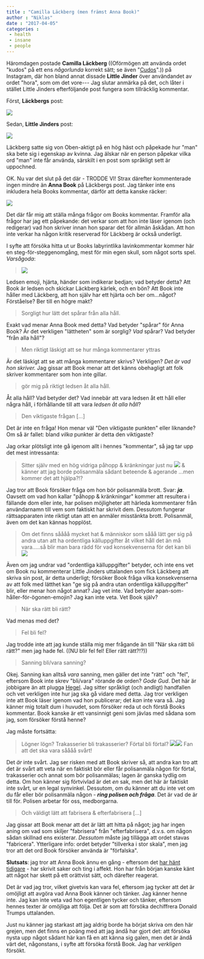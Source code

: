 ```yaml
---
title : "Camilla Läckberg (men främst Anna Book)"
author : "Niklas"
date : "2017-04-05"
categories : 
 - health
 - insane
 - people
---
```


Häromdagen postade **Camilla Läckberg** ((Oförmögen att använda ordet "kudos" på ett ens _någorlunda_ korrekt sätt; se även "[Cudos](https://sv.wikipedia.org/wiki/Cudos)".)) på Instagram, där hon bland annat dissade **Little Jinder** över användandet av ordet "hora", som om det vore--- Jag slutar anmärka på det, och låter i stället Little Jinders efterföljande post fungera som tillräcklig kommentar.

Först, **Läckbergs** post:

[![](https://niklasblog.com/wp-content/1lack.png)](https://niklasblog.com/wp-content/1lack.png)

  

Sedan, **Little Jinders** post:

[![](https://niklasblog.com/wp-content/2jinder.png)](https://niklasblog.com/wp-content/2jinder.png)

Läckberg satte sig von Oben-aktigt på en hög häst och påpekade hur "man" ska bete sig i egenskap av kvinna. Jag älskar när en person påpekar vilka ord "man" inte får använda, särskilt i en post som språkligt sett är uppochned.

OK. Nu var det slut på det där - TRODDE VI! Strax därefter kommenterade ingen mindre än **Anna Book** på Läckbergs post. Jag tänker inte ens inkludera hela Books kommentar, därför att detta kanske räcker:

[![](https://niklasblog.com/wp-content/3annabook.png)](https://niklasblog.com/wp-content/3annabook.png)

Det där får mig att ställa många frågor om Books kommentar. Framför alla frågor har jag ett påpekande: det verkar som att hon inte läser igenom (och redigerar) vad hon skriver innan hon sparar det för allmän åskådan. Att hon inte verkar ha någon kritik reserverad för Läckberg är också underligt.

I syfte att försöka hitta ut ur Books labyrintlika lavinkommentar kommer här en steg-för-steggenomgång, mest för min egen skull, som något sorts spel. _Varsågoda_:

> **[![](https://niklasblog.com/wp-content/2017-04-05_09-28-37.png)](https://niklasblog.com/wp-content/2017-04-05_09-28-37.png)**

Ledsen emoji, hjärta, händer som indikerar bedjan; vad betyder detta? Att Book är ledsen och skickar Läckberg kärlek, och en bön? Att Book inte håller med Läckberg, att hon själv har ett hjärta och ber om...något? Förståelse? Ber till en högre makt?

> Sorgligt hur lätt det spårar från alla håll.

Exakt vad menar Anna Book med detta? Vad betyder "spårar" för Anna Book? Är det verkligen "lättheten" som är sorglig? _Vad_ spårar? Vad betyder "från alla håll"?

> Men riktigt läskigt att se hur många kommentarer yttras

Är det läskigt att se att många kommentarer skrivs? Verkligen? _Det är vad hon skriver._ Jag gissar att Book menar att det känns obehagligt att folk skriver kommentarer som hon inte gillar.

> gör mig på riktigt ledsen åt alla håll.

Åt alla håll? Vad betyder det? Vad innebär att vara ledsen åt ett håll eller några håll, i förhållande till att vara _ledsen åt alla håll_?

> Den viktigaste frågan \[...\]

Det är inte en fråga! Hon menar väl "Den viktigaste punkten" eller liknande? Om så är fallet: bland _vilka_ punkter är detta den viktigaste?

Jag orkar plötsligt inte gå igenom allt i hennes "kommentar", så jag tar upp det mest intressanta:

> Sitter själv med en hög vidriga påhopp & kränkningar just nu [![](https://niklasblog.com/wp-content/2017-04-05_10-46-39.png)](https://niklasblog.com/wp-content/2017-04-05_10-46-39.png) & känner att jag borde polisanmäla sådant beteende & agerande ...men kommer det att hjälpa?!?

Jag tror att Book försöker fråga om hon bör polisanmäla brott. Svar: **_ja_**. Oavsett om vad hon kallar "påhopp & kränkningar" kommer att resultera i fällande dom eller inte, har polisen möjligheter att härleda kommentarer från användarnamn till vem som faktiskt har skrivit dem. Dessutom fungerar rättsapparaten inte riktigt utan att en anmäler misstänkta brott. Polisanmäl, även om det kan kännas hopplöst.

> Om det finns såååå mycket hat & människor som sååå lätt ger sig på andra utan att ha ordentliga källuppgifter åt vilket håll det än må vara.....så blir man bara rädd för vad konsekvenserna för det kan bli [![](https://niklasblog.com/wp-content/2017-04-05_12-05-30.png)](https://niklasblog.com/wp-content/2017-04-05_12-05-30.png)

Även om jag undrar vad "ordentliga källuppgifter" betyder, och inte ens vet om Book nu kommenterar Little Jinders uttalanden som fick Läckberg att skriva sin post, är detta underligt; försöker Book fråga vilka konsekvenserna av att folk med lätthet kan "ge sig på andra utan ordentliga källuppgifter" blir, eller menar hon något annat? Jag vet inte. Vad betyder apan-som-håller-för-ögonen-emojin? Jag kan inte veta. Vet Book själv?

> När ska rätt bli rätt?

Vad menas med det?

> Fel bli fel?

Jag trodde inte att jag kunde ställa mig mer frågande än till "När ska rätt bli rätt?" men jag hade fel. ((NU blir fel fel! Eller rätt rätt?!?))

> Sanning bli/vara sanning?

Okej. Sanning kan alltså _vara_ sanning, men gäller det inte "rätt" och "fel", eftersom Book inte skrev "bli/vara" rörande de orden? _Gode Gud_. Det här är jobbigare än att plugga [Hegel](https://en.wikipedia.org/wiki/Georg_Wilhelm_Friedrich_Hegel). Jag sitter språkligt (och andligt) handfallen och vet verkligen inte hur jag ska gå vidare med detta. Jag tror verkligen inte att Book läser igenom vad hon publicerar; det _kan_ inte vara så. Jag känner mig totalt dum i huvudet, som försöker reda ut och förstå Books kommentar. Book kanske är ett vansinnigt geni som jävlas med sådana som jag, som försöker förstå henne?

Jag måste fortsätta:

> Lögner lögn? Trakasserier bli trakasserier? Förtal bli förtal? [![](https://niklasblog.com/wp-content/2017-04-05_12-16-08.png)](https://niklasblog.com/wp-content/2017-04-05_12-16-08.png)[![](https://niklasblog.com/wp-content/2017-04-05_12-16-25.png)](https://niklasblog.com/wp-content/2017-04-05_12-16-25.png) Fan att det ska vara såååå svårt!

Det _är_ inte svårt. Jag ser risken med att Book skriver så, att andra kan tro att det är svårt att veta när en faktiskt bör eller får polisanmäla någon för förtal, trakasserier och annat som bör polisanmälas; lagen är ganska tydlig om detta. Om hon känner sig förtvivlad är det _en_ sak, men det här är faktiskt inte svårt, ur en legal synvinkel. Dessutom, om du känner att du inte vet om du får eller bör polisanmäla någon - _**ring polisen och fråga**_. Det är vad de är till för. Polisen arbetar för oss, medborgarna.

> Och väldigt lätt att fabrisera & efterfabrisera \[...\]

Jag gissar att Book menar att det är lätt att hitta på något; jag har ingen aning om vad som skiljer "fabrisera" från "efterfabrisera", d.v.s. om någon sådan skillnad ens existerar. _Dessutom_ måste jag tillägga att ordet stavas "fabricera". Ytterligare info: ordet betyder "tillverka i stor skala", men jag tror att det ord Book försöker använda är "förfalska".

**Slutsats**: jag tror att Anna Book ännu en gång - eftersom det [har hänt tidigare](http://blogg.ng.se/bloggbevakning/category/bloggare/anna-book) - har skrivit saker och ting i affekt. Hon har från början kanske känt att något har skett på ett orättvist sätt, och därefter reagerat.

Det är vad jag tror, vilket givetvis kan vara fel, eftersom jag tycker att det är omöjligt att avgöra vad Anna Book känner och tänker. Jag känner henne inte. Jag kan inte veta vad hon egentligen tycker och tänker, eftersom hennes texter är omöjliga att följa. Det är som att försöka dechiffrera Donald Trumps uttalanden.

Just nu känner jag starkast att jag aldrig borde ha börjat skriva om den här grejen, men det finns en poäng med att jag ändå har gjort det: att försöka nysta upp något sådant här kan få en att känna sig galen, men det är ändå värt det, någonstans, i syfte att försöka förstå Book. Jag har _verkligen_ försökt.
